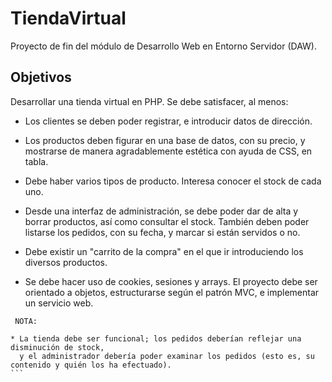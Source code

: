 # TiendaVirtual
Proyecto de fin del módulo de Desarrollo Web en Entorno Servidor (DAW).
## Objetivos

Desarrollar una tienda virtual en PHP. Se debe satisfacer, al menos:

* Los clientes se deben poder registrar, e introducir datos de dirección.

* Los productos deben figurar en una base de datos, con su precio, y mostrarse de manera agradablemente estética con ayuda de CSS, en tabla.

* Debe haber varios tipos de producto. Interesa conocer el stock de cada uno.

* Desde una interfaz de administración, se debe poder dar de alta y borrar productos, así como consultar el stock. También deben poder listarse los pedidos, con su fecha, y marcar si están servidos o no.

* Debe existir un "carrito de la compra" en el que ir introduciendo los diversos productos.

* Se debe hacer uso de cookies, sesiones y arrays. El proyecto debe ser orientado a objetos, estructurarse según el patrón MVC, e implementar un servicio web.

````
 NOTA:

* La tienda debe ser funcional; los pedidos deberían reflejar una disminución de stock,
  y el administrador debería poder examinar los pedidos (esto es, su contenido y quién los ha efectuado).
```

